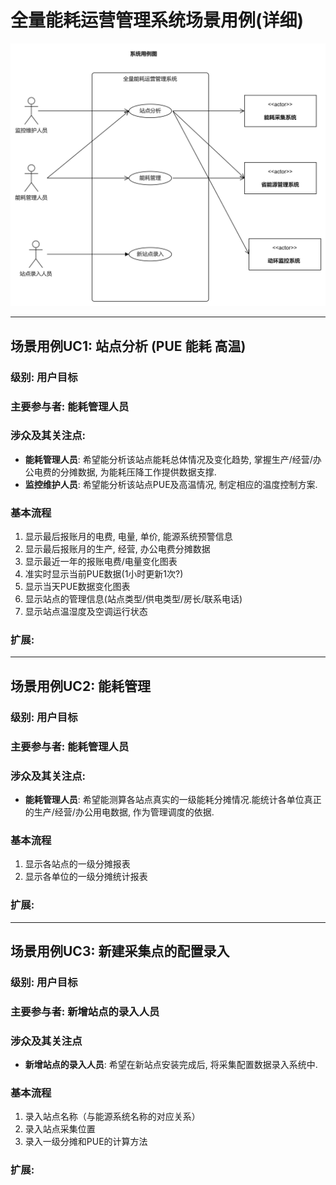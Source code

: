# 全量能耗运营管理系统场景用例(详细)

![系统用例图](asset/uc.png)

---

## 场景用例UC1: 站点分析 (PUE 能耗 高温)

### 级别: 用户目标

### 主要参与者: 能耗管理人员

### 涉众及其关注点:

- __能耗管理人员__: 希望能分析该站点能耗总体情况及变化趋势, 掌握生产/经营/办公电费的分摊数据, 为能耗压降工作提供数据支撑.
- __监控维护人员__: 希望能分析该站点PUE及高温情况, 制定相应的温度控制方案.

### 基本流程

1. 显示最后报账月的电费, 电量, 单价, 能源系统预警信息
2. 显示最后报账月的生产, 经营, 办公电费分摊数据
3. 显示最近一年的报账电费/电量变化图表
4. 准实时显示当前PUE数据(1小时更新1次?)
5. 显示当天PUE数据变化图表
6. 显示站点的管理信息(站点类型/供电类型/房长/联系电话)
7. 显示站点温湿度及空调运行状态

### 扩展:

---

## 场景用例UC2: 能耗管理

### 级别: 用户目标

### 主要参与者: 能耗管理人员

### 涉众及其关注点:

- __能耗管理人员__: 希望能测算各站点真实的一级能耗分摊情况.能统计各单位真正的生产/经营/办公用电数据, 作为管理调度的依据.

### 基本流程

1. 显示各站点的一级分摊报表
2. 显示各单位的一级分摊统计报表

### 扩展:

---

## 场景用例UC3: 新建采集点的配置录入

### 级别: 用户目标

### 主要参与者: 新增站点的录入人员

### 涉众及其关注点

- __新增站点的录入人员__: 希望在新站点安装完成后, 将采集配置数据录入系统中.

### 基本流程

1. 录入站点名称（与能源系统名称的对应关系）
2. 录入站点采集位置
3. 录入一级分摊和PUE的计算方法

### 扩展:

